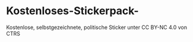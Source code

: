 # Kostenloses-Stickerpack-
Kostenlose, selbstgezeichnete, politische Sticker unter CC BY-NC 4.0 von CTRS
